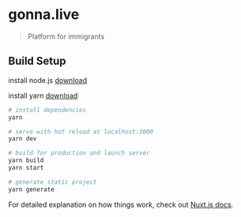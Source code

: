 # gonna.live

> Platform for immigrants

## Build Setup

install node.js [download](https://nodejs.org/en/download/)

install yarn [download](https://yarnpkg.com/lang/en/docs/install/)

```bash
# install dependencies
yarn

# serve with hot reload at localhost:3000
yarn dev

# build for production and launch server
yarn build
yarn start

# generate static project
yarn generate
```

For detailed explanation on how things work, check out [Nuxt.js docs](https://nuxtjs.org).
